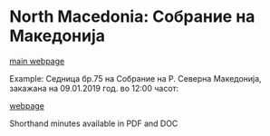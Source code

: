 # North Macedonia: Собрание на Македонија

[main webpage](https://www.sobranie.mk/plenarni-sednici.nspx?structuredId=020DDFF7-9CF1-4C1E-8476-4944986FC6A8)

Example: Седница бр.75 на Собрание на Р. Северна Македонија, закажана на 09.01.2019 год. во 12:00 часот:

[webpage](https://www.sobranie.mk/sessiondetails.nspx?sessionDetailsId=3458a5f7-c5b0-4f70-8818-61515986b43c)

Shorthand minutes available in PDF and DOC



